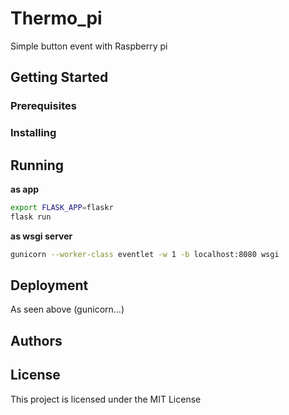# Thermo_pi
Simple button event with Raspberry pi

## Getting Started

### Prerequisites

### Installing

## Running

__as app__

```sh
export FLASK_APP=flaskr
flask run
```

__as wsgi server__

```sh
gunicorn --worker-class eventlet -w 1 -b localhost:8080 wsgi
```

## Deployment
As seen above (gunicorn...)

## Authors 

## License

This project is licensed under the MIT License
